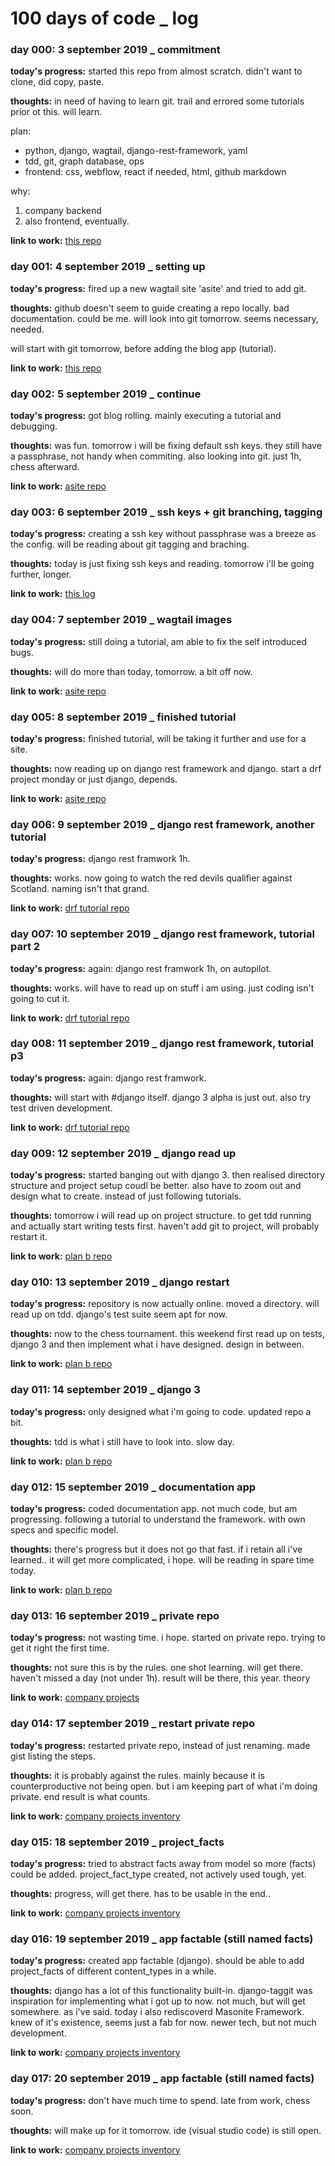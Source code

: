 # 100 days of code _ log

### day 000: 3 september 2019 _ commitment

**today's progress:** started this repo from almost scratch.  didn't want to clone, did copy, paste.

**thoughts:** in need of having to learn git.  trail and errored some tutorials prior ot this.  will learn.

plan:
* python, django, wagtail, django-rest-framework, yaml
* tdd, git, graph database, ops
* frontend: css, webflow, react if needed, html, github markdown

why: 
1. company backend
2. also frontend, eventually.

**link to work:** [this repo](https://github.com/peeterss/100-days-of-code)


### day 001: 4 september 2019 _ setting up

**today's progress:** fired up a new wagtail site 'asite' and tried to add git.

**thoughts:**  github doesn't seem to guide creating a repo locally.  bad documentation.  could be me.
will look into git tomorrow. seems necessary, needed.

will start with git tomorrow, before adding the blog app (tutorial).

**link to work:** [this repo](https://github.com/peeterss/asite)


### day 002: 5 september 2019 _ continue

**today's progress:** got blog rolling. mainly executing a tutorial and debugging.

**thoughts:**  was fun.  tomorrow i will be fixing default ssh keys.  they still have a passphrase, not handy when commiting.  also looking into git. just 1h, chess afterward.


**link to work:** [asite repo](https://github.com/peeterss/asite)


### day 003: 6 september 2019 _ ssh keys + git branching, tagging

**today's progress:** creating a ssh key without passphrase was a breeze as the config.  will be reading about git tagging and braching.

**thoughts:**  today is just fixing ssh keys and reading.  tomorrow i'll be going further, longer.


**link to work:** [this log](https://github.com/peeterss/100-days-of-code/blob/master/log.md)


### day 004: 7 september 2019 _ wagtail images

**today's progress:** still doing a tutorial, am able to fix the self introduced bugs.  

**thoughts:**  will do more than today, tomorrow.  a bit off now.

**link to work:** [asite repo](https://github.com/peeterss/asite)


### day 005: 8 september 2019 _ finished tutorial

**today's progress:** finished tutorial, will be taking it further and use for a site.  

**thoughts:**  now reading up on django rest framework and django.  start a drf project monday or just django, depends.

**link to work:** [asite repo](https://github.com/peeterss/asite)


### day 006: 9 september 2019 _ django rest framework, another tutorial

**today's progress:** django rest framwork 1h.  

**thoughts:**  works.  now going to watch the red devils qualifier against Scotland.  naming isn't that grand.

**link to work:** [drf tutorial repo](https://github.com/peeterss/tutorial)


### day 007: 10 september 2019 _ django rest framework, tutorial part 2

**today's progress:** again: django rest framwork 1h, on autopilot.  

**thoughts:**  works.  will have to read up on stuff i am using.  just coding isn't going to cut it.

**link to work:** [drf tutorial repo](https://github.com/peeterss/tutorial)


### day 008: 11 september 2019 _ django rest framework, tutorial p3

**today's progress:** again: django rest framwork.    

**thoughts:**  will start with #django itself.  django 3 alpha is just out.  also try test driven development.

**link to work:** [drf tutorial repo](https://github.com/peeterss/tutorial)


### day 009: 12 september 2019 _ django read up

**today's progress:** started banging out with django 3. then realised directory structure and project setup coudl be better.  also have to zoom out and design what to create.  instead of just following tutorials.    

**thoughts:**  tomorrow i will read up on project structure. to get tdd running and actually start writing tests first.  haven't add git to project, will probably restart it.

**link to work:** [plan b repo](https://github.com/peeterss/planb)


### day 010: 13 september 2019 _ django restart

**today's progress:** repository is now actually online.  moved a directory. will read up on tdd.  django's test suite seem apt for now.    

**thoughts:**  now to the chess tournament.  this weekend first read up on tests, django 3 and then implement what i have designed.  design in between.

**link to work:** [plan b repo](https://github.com/peeterss/planb)


### day 011: 14 september 2019 _ django 3

**today's progress:** only designed what i'm going to code.  updated repo a bit.    

**thoughts:**  tdd is what i still have to look into.  slow day.

**link to work:** [plan b repo](https://github.com/peeterss/planb)


### day 012: 15 september 2019 _ documentation app

**today's progress:** coded documentation app. not much code, but am progressing.  following a tutorial to understand the framework.  with own specs and specific model.  

**thoughts:**  there's progress but it does not go that fast.  if i retain all i've learned..  it will get more complicated, i hope.  will be reading in spare time today.

**link to work:** [plan b repo](https://github.com/peeterss/planb)


### day 013: 16 september 2019 _ private repo

**today's progress:** not wasting time. i hope.  started on private repo.  trying to get it right the first time.  

**thoughts:**  not sure this is by the rules.  one shot learning.  will get there.  haven't missed a day (not under 1h).
result will be there, this year.  theory

**link to work:** [company projects](https://github.com/peeterss/projects)


### day 014: 17 september 2019 _ restart private repo

**today's progress:** restarted private repo, instead of just renaming.  made gist listing the steps.  

**thoughts:**  it is probably against the rules.  mainly because it is counterproductive not being open.  but i am keeping part of what i'm doing private.  end result is what counts.  

**link to work:** [company projects inventory](https://github.com/peeterss/inventory)


### day 015: 18 september 2019 _ project_facts

**today's progress:** tried to abstract facts away from model so more (facts) could be added.  project_fact_type created, not actively used tough, yet.  

**thoughts:**  progress, will get there. has to be usable in the end..  

**link to work:** [company projects inventory](https://github.com/peeterss/inventory)


### day 016: 19 september 2019 _ app factable (still named facts)

**today's progress:** created app factable (django).  should be able to add project_facts of different content_types in a while.  

**thoughts:**  django has a lot of this functionality built-in.  django-taggit was inspiration for implementing what i got up to now.  not much, but will get somewhere. as i've said.  today i also rediscoverd Masonite Framework.  knew of it's existence, seems just a fab for now.  newer tech, but not much development.

**link to work:** [company projects inventory](https://github.com/peeterss/inventory)


### day 017: 20 september 2019 _ app factable (still named facts)

**today's progress:** don't have much time to spend.  late from work, chess soon.  

**thoughts:**  will make up for it tomorrow.  ide (visual studio code) is still open.

**link to work:** [company projects inventory](https://github.com/peeterss/inventory)
